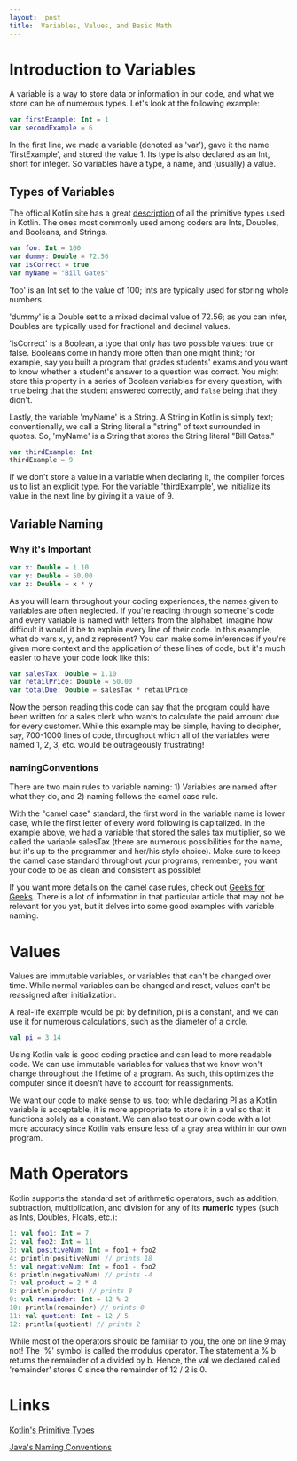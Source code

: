 ```yaml
---
layout:  post
title:  Variables, Values, and Basic Math
---
```


# Introduction to Variables

A variable is a way to store data or information in our code, and what we store can be of numerous types.  Let's look at the following example:

```kotlin
var firstExample: Int = 1
var secondExample = 6 
```

In the first line, we made a variable (denoted as 'var'), gave it the name 'firstExample', and stored the value 1.  Its type is also declared as an Int, short for integer.  So variables have a type, a name, and (usually) a value.

## Types of Variables

The official Kotlin site has a great [description](https://kotlinlang.org/docs/reference/basic-types.html) of all the primitive types used in Kotlin.  The ones most commonly used among coders are Ints, Doubles, and Booleans, and Strings.

```kotlin
var foo: Int = 100
var dummy: Double = 72.56
var isCorrect = true
var myName = "Bill Gates"
```

'foo' is an Int set to the value of 100; Ints are typically used for storing whole numbers.

'dummy' is a Double set to a mixed decimal value of 72.56; as you can infer, Doubles are typically used for fractional and decimal values.

'isCorrect' is a Boolean, a type that only has two possible values:  true or false.  Booleans come in handy more often than one might think; for example, say you built a program that grades students' exams and you want to know whether a student's answer to a question was correct.  You might store this property in a series of Boolean variables for every question, with `true` being that the student answered correctly, and `false` being that they didn't.

Lastly, the variable 'myName' is a String.  A String in Kotlin is simply text; conventionally, we call a String literal a "string" of text surrounded in quotes.  So, 'myName' is a String that stores the String literal "Bill Gates."

```kotlin
var thirdExample: Int
thirdExample = 9
```

If we don't store a value in a variable when declaring it, the compiler forces us to list an explicit type.  For the variable 'thirdExample', we initialize its value in the next line by giving it a value of 9.

## Variable Naming

### Why it's Important

```kotlin
var x: Double = 1.10
var y: Double = 50.00
var z: Double = x * y
```

As you will learn throughout your coding experiences, the names given to variables are often neglected.  If you're reading through someone's code and every variable is named with letters from the alphabet, imagine how difficult it would it be to explain every line of their code.  In this example, what do vars x, y, and z represent?  You can make some inferences if you're given more context and the application of these lines of code, but it's much easier to have your code look like this:

```kotlin
var salesTax: Double = 1.10
var retailPrice: Double = 50.00
var totalDue: Double = salesTax * retailPrice
```

Now the person reading this code can say that the program could have been written for a sales clerk who wants to calculate the paid amount due for every customer.  While this example may be simple, having to decipher, say, 700-1000 lines of code, throughout which all of the variables were named 1, 2, 3, etc. would be outrageously frustrating!

### namingConventions

There are two main rules to variable naming:  1) Variables are named after what they do, and 2) naming follows the camel case rule.

With the "camel case" standard, the first word in the variable name is lower case, while the first letter of every word following is capitalized.  In the example above, we had a variable that stored the sales tax multiplier, so we called the variable salesTax (there are numerous possibilities for the name, but it's up to the programmer and her/his style choice).  Make sure to keep the camel case standard throughout your programs; remember, you want your code to be as clean and consistent as possible!

If you want more details on the camel case rules, check out [Geeks for Geeks](https://www.geeksforgeeks.org/java-naming-conventions/).  There is a lot of information in that particular article that may not be relevant for you yet, but it delves into some good examples with variable naming.

# Values

Values are immutable variables, or variables that can't be changed over time.  While normal variables can be changed and reset, values can't be reassigned after initialization.

A real-life example would be pi:  by definition, pi is a constant, and we can use it for numerous calculations, such as the diameter of a circle.

```kotlin
val pi = 3.14
```

Using Kotlin vals is good coding practice and can lead to more readable code.  We can use immutable variables for values that we know won't change throughout the lifetime of a program.  As such, this optimizes the computer since it doesn't have to account for reassignments.

We want our code to make sense to us, too; while declaring PI as a Kotlin variable is acceptable, it is more appropriate to store it in a val so that it functions solely as a constant.  We can also test our own code with a lot more accuracy since Kotlin vals ensure less of a gray area within in our own program.

<!--- might add more later -->

# Math Operators

Kotlin supports the standard set of arithmetic operators, such as addition, subtraction, multiplication, and division for any of its **numeric** types (such as Ints, Doubles, Floats, etc.):

```kotlin
1: val foo1: Int = 7
2: val foo2: Int = 11
3: val positiveNum: Int = foo1 + foo2
4: println(positiveNum) // prints 18
5: val negativeNum: Int = foo1 - foo2
6: println(negativeNum) // prints -4
7: val product = 2 * 4
8: println(product) // prints 8
9: val remainder: Int = 12 % 2
10: println(remainder) // prints 0
11: val quotient: Int = 12 / 5
12: println(quotient) // prints 2
```

While most of the operators should be familiar to you, the one on line 9 may not! The '%' symbol is called the modulus operator.  The statement a % b returns the remainder of a divided by b.  Hence, the val we declared called 'remainder' stores 0 since the remainder of 12 / 2 is 0.

# Links

[Kotlin's Primitive Types](https://kotlinlang.org/docs/reference/basic-types.html)

[Java's Naming Conventions](https://www.geeksforgeeks.org/java-naming-conventions/)
